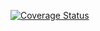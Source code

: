 [![Coverage Status](https://coveralls.io/repos/github/fabientownsend/java-tic-tac-toe/badge.svg?branch=master)](https://coveralls.io/github/fabientownsend/java-tic-tac-toe?branch=master)
